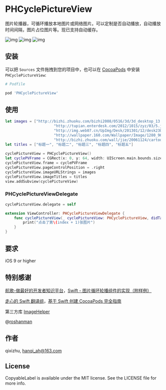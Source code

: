 # PHCyclePictureView
图片轮播器，可循环播放本地图片或网络图片。可以定制是否自动播放，自动播放时间间隔，图片占位图片等。现已支持自动缓存。

![img](https://github.com/qixizhu/PHCyclePictureView/blob/master/PHCyclePictureView/1.gif)
![img](https://github.com/qixizhu/PHCyclePictureView/blob/master/PHCyclePictureView/2.gif)
![img](https://github.com/qixizhu/PHCyclePictureView/blob/master/PHCyclePictureView/3.gif)

## 安装
可以把 `Sources` 文件拖拽到您的项目中，也可以在 [CocoaPods](https://cocoapods.org/) 中安装 `PHCyclePictureView`:
```ruby
# Podfile

pod 'PHCyclePictureView'
```

## 使用
```swift
let images = ["http://bizhi.zhuoku.com/bizhi2008/0516/3d/3d_desktop_13.jpg",
                      "http://tupian.enterdesk.com/2012/1015/zyz/03/5.jpg",
                      "http://img.web07.cn/UpImg/Desk/201301/12/desk230393121053551.jpg",
                      "http://wallpaper.160.com/Wallpaper/Image/1280_960/1280_960_37227.jpg",
                      "http://bizhi.zhuoku.com/wall/jie/20061124/cartoon2/cartoon014.jpg"]
let titles = ["标题一", "标题二", "标题三", "标题四", "标题五"]
        
cyclePictureView = PHCyclePictureView()
let cyclePVFrame = CGRect(x: 0, y: 64, width: UIScreen.main.bounds.size.width, height: UIScreen.main.bounds.size.width * 0.512)
cyclePictureView.frame = cyclePVFrame
cyclePictureView.pageControlPosition = .right
cyclePictureView.imageURLStrings = images
cyclePictureView.imageTitles = titles
view.addSubview(cyclePictureView)
```

### PHCyclePictureViewDelegate
```swift
cyclePictureView.delegate = self

extension ViewController: PHCyclePictureViewDelegate {
    func cyclePictureView(_ cyclePictureView: PHCyclePictureView, didTapItemAt index: Int) {
        print("点击了第\(index + 1)张图片")
    }
}
```

## 要求
iOS 9 or higher

## 特别感谢
[航歌-做最好的开发者知识平台](http://www.hangge.com/)，[Swift - 图片循环轮播组件的实现（附样例）](http://www.hangge.com/blog/cache/detail_1314.html)

[走心的 Swift 翻译组](http://swift.gg/)，[基于 Swift 创建 CocoaPods 完全指南](http://www.swift.gg/2016/12/15/cocoapods-making-guide/)

第三方库 [ImageHelper](https://github.com/melvitax/ImageHelper)

@[roshanman](https://github.com/roshanman)

## 作者
qixizhu, hanqi_ah@163.com

## License
CopyableLabel is available under the MIT license. See the LICENSE file for more info.
